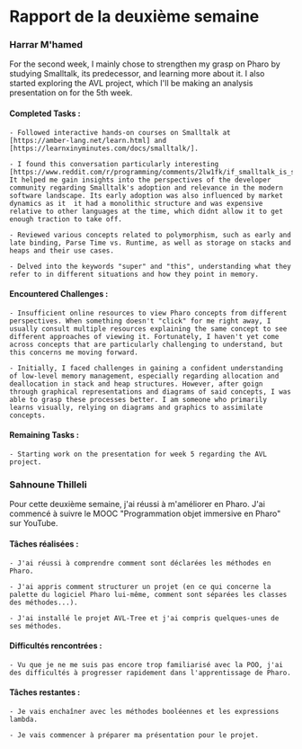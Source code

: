 # Rapport de la deuxième semaine


### Harrar M'hamed

For the second week, I mainly chose to strengthen my grasp on Pharo by studying Smalltalk, its predecessor, and learning more about it. I also started exploring the AVL project, which I'll be making an analysis presentation on for the 5th week.

#### Completed Tasks :

    - Followed interactive hands-on courses on Smalltalk at [https://amber-lang.net/learn.html] and [https://learnxinyminutes.com/docs/smalltalk/].

    - I found this conversation particularly interesting [https://www.reddit.com/r/programming/comments/2lw1fk/if_smalltalk_is_so_good_why_does_nobody_use_it/]. It helped me gain insights into the perspectives of the developer community regarding Smalltalk's adoption and relevance in the modern software landscape. Its early adoption was also influenced by market dynamics as it  it had a monolithic structure and was expensive relative to other languages at the time, which didnt allow it to get enough traction to take off.

    - Reviewed various concepts related to polymorphism, such as early and late binding, Parse Time vs. Runtime, as well as storage on stacks and heaps and their use cases.

    - Delved into the keywords "super" and "this", understanding what they refer to in different situations and how they point in memory.


#### Encountered Challenges  :

    - Insufficient online resources to view Pharo concepts from different perspectives. When something doesn't "click" for me right away, I usually consult multiple resources explaining the same concept to see different approaches of viewing it. Fortunately, I haven't yet come across concepts that are particularly challenging to understand, but this concerns me moving forward.

    - Initially, I faced challenges in gaining a confident understanding of low-level memory management, especially regarding allocation and deallocation in stack and heap structures. However, after goign through graphical representations and diagrams of said concepts, I was able to grasp these processes better. I am someone who primarily learns visually, relying on diagrams and graphics to assimilate concepts.


#### Remaining Tasks :

    - Starting work on the presentation for week 5 regarding the AVL project.






### Sahnoune Thilleli

Pour cette deuxième semaine, j'ai réussi à m'améliorer en Pharo. J'ai commencé à suivre le MOOC "Programmation objet immersive en Pharo" sur YouTube.

#### Tâches réalisées :

    - J'ai réussi à comprendre comment sont déclarées les méthodes en Pharo.
    
    - J'ai appris comment structurer un projet (en ce qui concerne la palette du logiciel Pharo lui-même, comment sont séparées les classes des méthodes...).
    
    - J'ai installé le projet AVL-Tree et j'ai compris quelques-unes de ses méthodes.


#### Difficultés rencontrées  :

    - Vu que je ne me suis pas encore trop familiarisé avec la POO, j'ai des difficultés à progresser rapidement dans l'apprentissage de Pharo.

#### Tâches restantes :
    - Je vais enchaîner avec les méthodes booléennes et les expressions lambda.
    
    - Je vais commencer à préparer ma présentation pour le projet.
    


